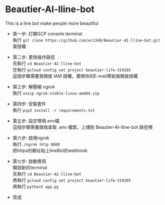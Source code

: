 # Beautier-AI-lline-bot
This is a line bot make people more beautiful

* 第一步: 打開GCP console terminal  
執行 `git clone https://github.com/ec1348/Beautier-AI-lline-bot.git`  
案授權  
  
* 第二步: 更改操作路徑  
先執行 `cd Beautier-AI-lline-bot`  
在執行 `gcloud config set project beautier-life-319105`  
這個步驟需要我開放 IAM 授權，要將你的E-mail寄給我開放授權  
  
* 第三步: 解壓縮 ngrok  
執行 `unzip ngrok-stable-linux-amd64.zip`  
  
* 第四步: 安裝套件  
執行 `pip3 install -r requirements.txt`  
  
* 第五步: 設定環境.env檔  
這個步驟需要跟我拿取 .env 檔案，上傳到 Beautier-AI-lline-bot 路徑裡  
  
* 第六步: 啟用ngrok  
執行`./ngrok http 8080`  
把https的網址貼上lineBot的webhook  
  
* 第七步: 啟動應用  
開啟新的terminal  
先執行 `cd Beautier-AI-lline-bot`  
再執行 `gcloud config set project beautier-life-319105`  
再執行 `python3 app.py`  
  
* 完成  


